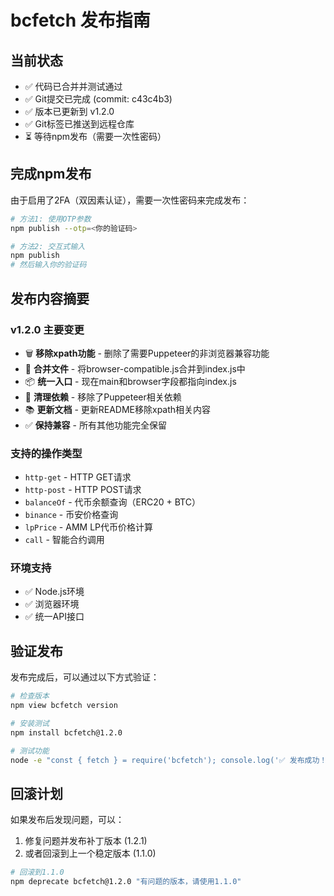 # bcfetch 发布指南

## 当前状态
- ✅ 代码已合并并测试通过
- ✅ Git提交已完成 (commit: c43c4b3)
- ✅ 版本已更新到 v1.2.0
- ✅ Git标签已推送到远程仓库
- ⏳ 等待npm发布（需要一次性密码）

## 完成npm发布

由于启用了2FA（双因素认证），需要一次性密码来完成发布：

```bash
# 方法1: 使用OTP参数
npm publish --otp=<你的验证码>

# 方法2: 交互式输入
npm publish
# 然后输入你的验证码
```

## 发布内容摘要

### v1.2.0 主要变更
- 🗑️ **移除xpath功能** - 删除了需要Puppeteer的非浏览器兼容功能
- 🔄 **合并文件** - 将browser-compatible.js合并到index.js中
- 📦 **统一入口** - 现在main和browser字段都指向index.js
- 🧹 **清理依赖** - 移除了Puppeteer相关依赖
- 📚 **更新文档** - 更新README移除xpath相关内容
- ✅ **保持兼容** - 所有其他功能完全保留

### 支持的操作类型
- `http-get` - HTTP GET请求
- `http-post` - HTTP POST请求  
- `balanceOf` - 代币余额查询（ERC20 + BTC）
- `binance` - 币安价格查询
- `lpPrice` - AMM LP代币价格计算
- `call` - 智能合约调用

### 环境支持
- ✅ Node.js环境
- ✅ 浏览器环境
- ✅ 统一API接口

## 验证发布
发布完成后，可以通过以下方式验证：

```bash
# 检查版本
npm view bcfetch version

# 安装测试
npm install bcfetch@1.2.0

# 测试功能
node -e "const { fetch } = require('bcfetch'); console.log('✅ 发布成功！');"
```

## 回滚计划
如果发布后发现问题，可以：

1. 修复问题并发布补丁版本 (1.2.1)
2. 或者回滚到上一个稳定版本 (1.1.0)

```bash
# 回滚到1.1.0
npm deprecate bcfetch@1.2.0 "有问题的版本，请使用1.1.0"
```
